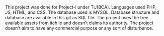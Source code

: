 This project was done for Project-I under TU(BCA). 
Languages used PHP, JS, HTML, and CSS. The database used is MYSQL. Database structure and database are available in this git as SQL file. 
The project uses the free available assets from itch.io and doesn't claims its authority. The project doesn't aim to have any commercial purpose or any sort of disturbance.
